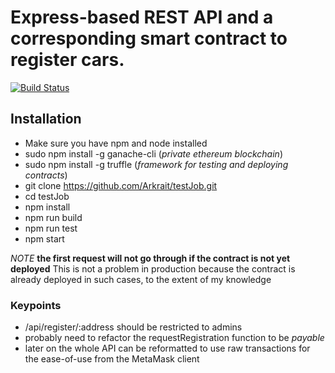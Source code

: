 # Express-based REST API and a corresponding smart contract to register cars.

[![Build Status](https://travis-ci.com/Arkrait/testJob.svg?branch=tests)](https://travis-ci.com/Arkrait/testJob)

## Installation

- Make sure you have npm and node installed
- sudo npm install -g ganache-cli (_private ethereum blockchain_)
- sudo npm install -g truffle (_framework for testing and deploying contracts_)
- git clone https://github.com/Arkrait/testJob.git
- cd testJob
- npm install
- npm run build
- npm run test
- npm start

_NOTE_ **the first request will not go through if the contract is not yet deployed**
This is not a problem in production because the contract is already deployed in such cases, to the extent of my knowledge

### Keypoints

- /api/register/:address should be restricted to admins
- probably need to refactor the requestRegistration function to be _payable_
- later on the whole API can be reformatted to use raw transactions for the ease-of-use from the MetaMask client
